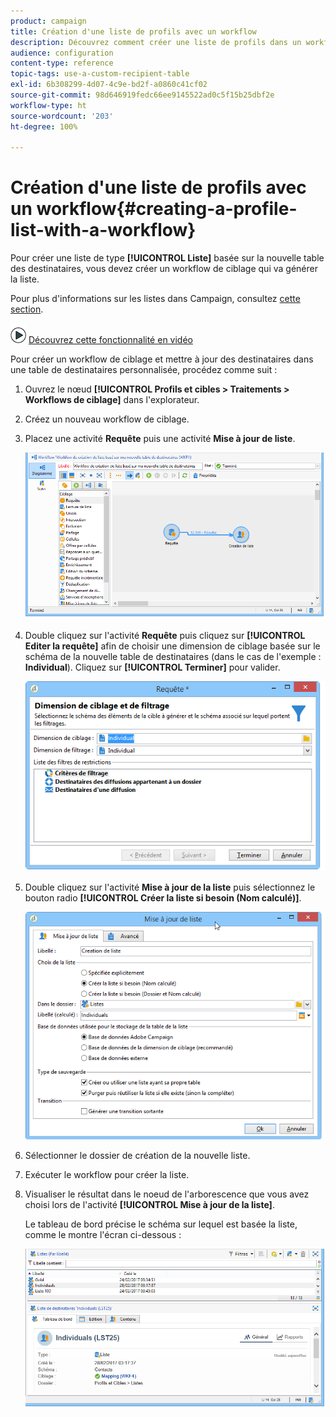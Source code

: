 ```yaml
---
product: campaign
title: Création d'une liste de profils avec un workflow
description: Découvrez comment créer une liste de profils dans un workflow
audience: configuration
content-type: reference
topic-tags: use-a-custom-recipient-table
exl-id: 6b308299-4d07-4c9e-bd2f-a0860c41cf02
source-git-commit: 98d646919fedc66ee9145522ad0c5f15b25dbf2e
workflow-type: ht
source-wordcount: '203'
ht-degree: 100%

---
```


# Création d&#39;une liste de profils avec un workflow{#creating-a-profile-list-with-a-workflow}

Pour créer une liste de type **[!UICONTROL Liste]** basée sur la nouvelle table des destinataires, vous devez créer un workflow de ciblage qui va générer la liste.

Pour plus d&#39;informations sur les listes dans Campaign, consultez [cette section](../../platform/using/creating-and-managing-lists.md#about-lists-in-adobe-campaign).

![](assets/do-not-localize/how-to-video.png) [Découvrez cette fonctionnalité en vidéo](../../platform/using/creating-and-managing-lists.md#create-list-in-a-wf-video)

Pour créer un workflow de ciblage et mettre à jour des destinataires dans une table de destinataires personnalisée, procédez comme suit :

1. Ouvrez le nœud **[!UICONTROL Profils et cibles > Traitements > Workflows de ciblage]** dans l&#39;explorateur.
1. Créez un nouveau workflow de ciblage.
1. Placez une activité **Requête** puis une activité **Mise à jour de liste**.

   ![](assets/mapping_create_list_workflow01.png)

1. Double cliquez sur l&#39;activité **Requête** puis cliquez sur **[!UICONTROL Editer la requête]** afin de choisir une dimension de ciblage basée sur le schéma de la nouvelle table de destinataires (dans le cas de l&#39;exemple : **Individual**). Cliquez sur **[!UICONTROL Terminer]** pour valider.

   ![](assets/mapping_create_list_workflow03.png)

1. Double cliquez sur l&#39;activité **Mise à jour de la liste** puis sélectionnez le bouton radio **[!UICONTROL Créer la liste si besoin (Nom calculé)]**.

   ![](assets/mapping_create_list_workflow02.png)

1. Sélectionner le dossier de création de la nouvelle liste.
1. Exécuter le workflow pour créer la liste.
1. Visualiser le résultat dans le noeud de l&#39;arborescence que vous avez choisi lors de l&#39;activité **[!UICONTROL Mise à jour de la liste]**.

   Le tableau de bord précise le schéma sur lequel est basée la liste, comme le montre l&#39;écran ci-dessous :

   ![](assets/mapping_list_view.png)
